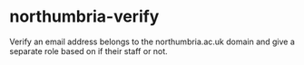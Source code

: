 # northumbria-verify
Verify an email address belongs to the northumbria.ac.uk domain and give a separate role based on if their staff or not.

